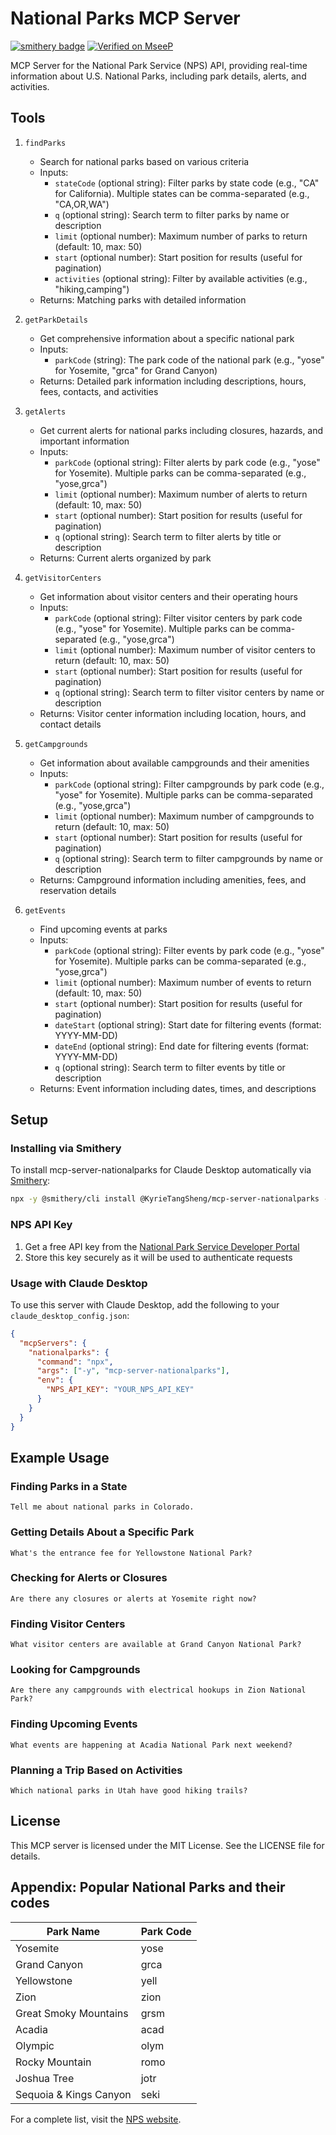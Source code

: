 # National Parks MCP Server
[![smithery badge](https://smithery.ai/badge/@KyrieTangSheng/mcp-server-nationalparks)](https://smithery.ai/server/@KyrieTangSheng/mcp-server-nationalparks)
[![Verified on MseeP](https://mseep.ai/badge.svg)](https://mseep.ai/app/8c07fa61-fd4b-4662-8356-908408e45e44)

MCP Server for the National Park Service (NPS) API, providing real-time information about U.S. National Parks, including park details, alerts, and activities.

## Tools

1. `findParks`
   - Search for national parks based on various criteria
   - Inputs:
     - `stateCode` (optional string): Filter parks by state code (e.g., "CA" for California). Multiple states can be comma-separated (e.g., "CA,OR,WA")
     - `q` (optional string): Search term to filter parks by name or description
     - `limit` (optional number): Maximum number of parks to return (default: 10, max: 50)
     - `start` (optional number): Start position for results (useful for pagination)
     - `activities` (optional string): Filter by available activities (e.g., "hiking,camping")
   - Returns: Matching parks with detailed information

2. `getParkDetails`
   - Get comprehensive information about a specific national park
   - Inputs:
     - `parkCode` (string): The park code of the national park (e.g., "yose" for Yosemite, "grca" for Grand Canyon)
   - Returns: Detailed park information including descriptions, hours, fees, contacts, and activities

3. `getAlerts`
   - Get current alerts for national parks including closures, hazards, and important information
   - Inputs:
     - `parkCode` (optional string): Filter alerts by park code (e.g., "yose" for Yosemite). Multiple parks can be comma-separated (e.g., "yose,grca")
     - `limit` (optional number): Maximum number of alerts to return (default: 10, max: 50)
     - `start` (optional number): Start position for results (useful for pagination)
     - `q` (optional string): Search term to filter alerts by title or description
   - Returns: Current alerts organized by park

4. `getVisitorCenters`
   - Get information about visitor centers and their operating hours
   - Inputs:
     - `parkCode` (optional string): Filter visitor centers by park code (e.g., "yose" for Yosemite). Multiple parks can be comma-separated (e.g., "yose,grca")
     - `limit` (optional number): Maximum number of visitor centers to return (default: 10, max: 50)
     - `start` (optional number): Start position for results (useful for pagination)
     - `q` (optional string): Search term to filter visitor centers by name or description
   - Returns: Visitor center information including location, hours, and contact details

5. `getCampgrounds`
   - Get information about available campgrounds and their amenities
   - Inputs:
     - `parkCode` (optional string): Filter campgrounds by park code (e.g., "yose" for Yosemite). Multiple parks can be comma-separated (e.g., "yose,grca")
     - `limit` (optional number): Maximum number of campgrounds to return (default: 10, max: 50)
     - `start` (optional number): Start position for results (useful for pagination)
     - `q` (optional string): Search term to filter campgrounds by name or description
   - Returns: Campground information including amenities, fees, and reservation details

6. `getEvents`
   - Find upcoming events at parks
   - Inputs:
     - `parkCode` (optional string): Filter events by park code (e.g., "yose" for Yosemite). Multiple parks can be comma-separated (e.g., "yose,grca")
     - `limit` (optional number): Maximum number of events to return (default: 10, max: 50)
     - `start` (optional number): Start position for results (useful for pagination)
     - `dateStart` (optional string): Start date for filtering events (format: YYYY-MM-DD)
     - `dateEnd` (optional string): End date for filtering events (format: YYYY-MM-DD)
     - `q` (optional string): Search term to filter events by title or description
   - Returns: Event information including dates, times, and descriptions

## Setup

### Installing via Smithery

To install mcp-server-nationalparks for Claude Desktop automatically via [Smithery](https://smithery.ai/server/@KyrieTangSheng/mcp-server-nationalparks):

```bash
npx -y @smithery/cli install @KyrieTangSheng/mcp-server-nationalparks --client claude
```

### NPS API Key
1. Get a free API key from the [National Park Service Developer Portal](https://www.nps.gov/subjects/developer/get-started.htm)
2. Store this key securely as it will be used to authenticate requests

### Usage with Claude Desktop

To use this server with Claude Desktop, add the following to your `claude_desktop_config.json`:

```json
{
  "mcpServers": {
    "nationalparks": {
      "command": "npx",
      "args": ["-y", "mcp-server-nationalparks"],
      "env": {
        "NPS_API_KEY": "YOUR_NPS_API_KEY"
      }
    }
  }
}
```
## Example Usage

### Finding Parks in a State
```
Tell me about national parks in Colorado.
```

### Getting Details About a Specific Park
```
What's the entrance fee for Yellowstone National Park?
```

### Checking for Alerts or Closures
```
Are there any closures or alerts at Yosemite right now?
```

### Finding Visitor Centers
```
What visitor centers are available at Grand Canyon National Park?
```

### Looking for Campgrounds
```
Are there any campgrounds with electrical hookups in Zion National Park?
```

### Finding Upcoming Events
```
What events are happening at Acadia National Park next weekend?
```

### Planning a Trip Based on Activities
```
Which national parks in Utah have good hiking trails?
```

## License

This MCP server is licensed under the MIT License. See the LICENSE file for details.


## Appendix: Popular National Parks and their codes

| Park Name | Park Code |
|-----------|-----------|
| Yosemite | yose |
| Grand Canyon | grca |
| Yellowstone | yell |
| Zion | zion |
| Great Smoky Mountains | grsm |
| Acadia | acad |
| Olympic | olym |
| Rocky Mountain | romo |
| Joshua Tree | jotr |
| Sequoia & Kings Canyon | seki |

For a complete list, visit the [NPS website](https://www.nps.gov/findapark/index.htm).
